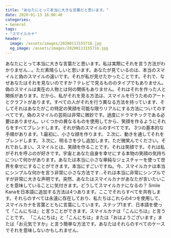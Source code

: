 ```yaml
---
title: "あなたにとって本当に大きな言葉だと思います。"
date: 2020-01-13 16:00:40
categories:
- General
tags:
- "スマイルカナ"
header:
  image: /assets/images/20200113155716.jpg
  og_image: /assets/images/20200113155716.jpg
---
```


あなたにとって本当に大きな言葉だと思います。私は実際にそれを言う方法がわかりません…。ただ素晴らしいと思います。あなたが見ているのは、本当のスマイルと偽のスマイルの違いです。それが私が見せたかったことです。それで、なぜあなたはそれを見ないのですか？テレビで見るもののタイプでもありません。偽のスマイルは実在の人物とは何の関係もありません。それはそれを作った人と関係があります。だから、私がそれを見る方法は、スマイルを行うためのアートとクラフトがあります。すべての人がそれを行う異なる方法を持っています、そしてそれはあなたがこの特定の笑顔を可能な限りリアルにする方法についてのすべてです。偽のスマイルの芸術は非常に微妙です。過度にドラマチックである必要はありません。いくつかの異なるものを使用してから、笑顔を作るようにそれらをすべてブレンドします。それが偽のスマイルのすべてです。 3つの基本的な手順があります。1.最初に、小さな顔を作ります。 2.次に、動きを通してそれをブレンドします。 3.次に、明るさを少し追加します。ただ微笑んでください。それでおしまい。スマイルとは、笑顔を作ることです。それは笑顔です。それは私がそれを呼ぶのが好きです。宇宙とあなた自身を幸せにする本物の笑顔の気持ちについて何かがあります。あなたは本当に小さな単純なジェスチャーを使って世界を幸せにすることができます。本当にすごいですね。今、スマイルカナは本当にシンプルな何かを言う非常に小さな方法です...それは本当に非常にシンプルですが非常に大きな声明です。突然、あなたはスマイルカナがあなたが言いたいことを意味していることに気付きます。どうしてスマイルカナになるの？ Smile Kanaを日本語に追加する方法は4つあります。ここでそれらすべてを共有します。それらのすべては永遠に存在しており、私たちはこれらの4つを使用して、スマイルカナを言葉とともに言葉にしています。ステップ1まず、日本語を使って「こんにちは」と言うことができます。スマイルカナは「こんにちは」と言うことです。 「こんにちは」と「こんにちは」または「おはようございます」または「お元気ですか」と言う簡単な方法です。あなたはそれらのすべてのケースでそれを意味しないかもしれません、
